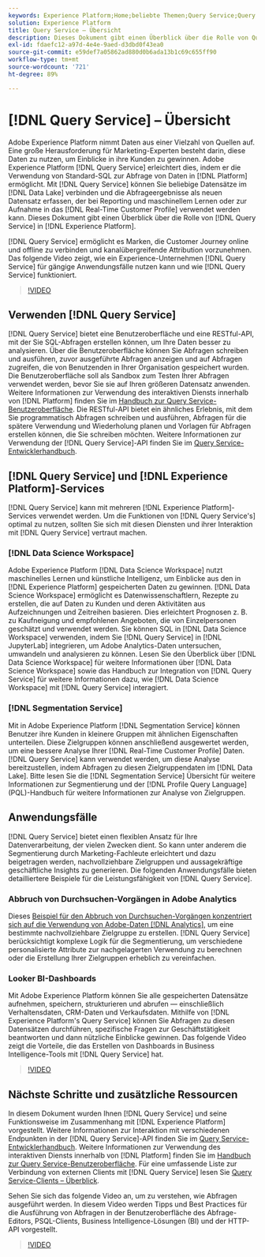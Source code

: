 ```yaml
---
keywords: Experience Platform;Home;beliebte Themen;Query Service;Query Service;Abfrage
solution: Experience Platform
title: Query Service – Übersicht
description: Dieses Dokument gibt einen Überblick über die Rolle von Query Service in Experience Platform.
exl-id: fdaefc12-a97d-4e4e-9aed-d3dbd0f43ea0
source-git-commit: e59def7a05862ad880d0b6ada13b1c69c655ff90
workflow-type: tm+mt
source-wordcount: '721'
ht-degree: 89%

---
```


# [!DNL Query Service] – Übersicht

Adobe Experience Platform nimmt Daten aus einer Vielzahl von Quellen auf. Eine große Herausforderung für Marketing-Experten besteht darin, diese Daten zu nutzen, um Einblicke in ihre Kunden zu gewinnen. Adobe Experience Platform [!DNL Query Service] erleichtert dies, indem er die Verwendung von Standard-SQL zur Abfrage von Daten in [!DNL Platform] ermöglicht. Mit [!DNL Query Service] können Sie beliebige Datensätze im [!DNL Data Lake] verbinden und die Abfrageergebnisse als neuen Datensatz erfassen, der bei Reporting und maschinellem Lernen oder zur Aufnahme in das [!DNL Real-Time Customer Profile] verwendet werden kann. Dieses Dokument gibt einen Überblick über die Rolle von [!DNL Query Service] in [!DNL Experience Platform].

[!DNL Query Service] ermöglicht es Marken, die Customer Journey online und offline zu verbinden und kanalübergreifende Attribution vorzunehmen. Das folgende Video zeigt, wie ein Experience-Unternehmen [!DNL Query Service] für gängige Anwendungsfälle nutzen kann und wie [!DNL Query Service] funktioniert.

>[!VIDEO](https://video.tv.adobe.com/v/29795?quality=12&learn=on)

## Verwenden [!DNL Query Service]

[!DNL Query Service] bietet eine Benutzeroberfläche und eine RESTful-API, mit der Sie SQL-Abfragen erstellen können, um Ihre Daten besser zu analysieren. Über die Benutzeroberfläche können Sie Abfragen schreiben und ausführen, zuvor ausgeführte Abfragen anzeigen und auf Abfragen zugreifen, die von Benutzenden in Ihrer Organisation gespeichert wurden. Die Benutzeroberfläche soll als Sandbox zum Testen Ihrer Abfragen verwendet werden, bevor Sie sie auf Ihren größeren Datensatz anwenden. Weitere Informationen zur Verwendung des interaktiven Diensts innerhalb von [!DNL Platform] finden Sie im [Handbuch zur Query Service-Benutzeroberfläche](ui/overview.md). Die RESTful-API bietet ein ähnliches Erlebnis, mit dem Sie programmatisch Abfragen schreiben und ausführen, Abfragen für die spätere Verwendung und Wiederholung planen und Vorlagen für Abfragen erstellen können, die Sie schreiben möchten. Weitere Informationen zur Verwendung der [!DNL Query Service]-API finden Sie im [Query Service-Entwicklerhandbuch](api/getting-started.md).

## [!DNL Query Service] und [!DNL Experience Platform]-Services

[!DNL Query Service] kann mit mehreren [!DNL Experience Platform]-Services verwendet werden. Um die Funktionen von [!DNL Query Service's] optimal zu nutzen, sollten Sie sich mit diesen Diensten und ihrer Interaktion mit [!DNL Query Service] vertraut machen.

### [!DNL Data Science Workspace]

Adobe Experience Platform [!DNL Data Science Workspace] nutzt maschinelles Lernen und künstliche Intelligenz, um Einblicke aus den in [!DNL Experience Platform] gespeicherten Daten zu gewinnen. [!DNL Data Science Workspace] ermöglicht es Datenwissenschaftlern, Rezepte zu erstellen, die auf Daten zu Kunden und deren Aktivitäten aus Aufzeichnungen und Zeitreihen basieren. Dies erleichtert Prognosen z. B. zu Kaufneigung und empfohlenen Angeboten, die von Einzelpersonen geschätzt und verwendet werden. Sie können SQL in [!DNL Data Science Workspace] verwenden, indem Sie [!DNL Query Service] in [!DNL JupyterLab] integrieren, um Adobe Analytics-Daten untersuchen, umwandeln und analysieren zu können. Lesen Sie den Überblick über [!DNL Data Science Workspace] für weitere Informationen über [!DNL Data Science Workspace] sowie das Handbuch zur Integration von [!DNL Query Service] für weitere Informationen dazu, wie [!DNL Data Science Workspace] mit [!DNL Query Service] interagiert.

### [!DNL Segmentation Service]

Mit in Adobe Experience Platform [!DNL Segmentation Service] können Benutzer ihre Kunden in kleinere Gruppen mit ähnlichen Eigenschaften unterteilen. Diese Zielgruppen können anschließend ausgewertet werden, um eine bessere Analyse Ihrer [!DNL Real-Time Customer Profile] Daten. [!DNL Query Service] kann verwendet werden, um diese Analyse bereitzustellen, indem Abfragen zu diesen Zielgruppendaten im [!DNL Data Lake]. Bitte lesen Sie die [!DNL Segmentation Service] Übersicht für weitere Informationen zur Segmentierung und der [!DNL Profile Query Language] (PQL)-Handbuch für weitere Informationen zur Analyse von Zielgruppen.

## Anwendungsfälle

[!DNL Query Service] bietet einen flexiblen Ansatz für Ihre Datenverarbeitung, der vielen Zwecken dient. So kann unter anderem die Segmentierung durch Marketing-Fachleute erleichtert und dazu beigetragen werden, nachvollziehbare Zielgruppen und aussagekräftige geschäftliche Insights zu generieren. Die folgenden Anwendungsfälle bieten detailliertere Beispiele für die Leistungsfähigkeit von [!DNL Query Service].

### Abbruch von Durchsuchen-Vorgängen in Adobe Analytics

Dieses [Beispiel für den Abbruch von Durchsuchen-Vorgängen konzentriert sich auf die Verwendung von Adobe-Daten [!DNL Analytics]](./use-cases/abandoned-browse.md), um eine bestimmte nachvollziehbare Zielgruppe zu erstellen. [!DNL Query Service] berücksichtigt komplexe Logik für die Segmentierung, um verschiedene personalisierte Attribute zur nachgelagerten Verwendung zu berechnen oder die Erstellung Ihrer Zielgruppen erheblich zu vereinfachen.

### Looker BI-Dashboards

Mit Adobe Experience Platform können Sie alle gespeicherten Datensätze aufnehmen, speichern, strukturieren und abrufen — einschließlich Verhaltensdaten, CRM-Daten und Verkaufsdaten. Mithilfe von [!DNL Experience Platform's Query Service] können Sie Abfragen zu diesen Datensätzen durchführen, spezifische Fragen zur Geschäftstätigkeit beantworten und dann nützliche Einblicke gewinnen. Das folgende Video zeigt die Vorteile, die das Erstellen von Dashboards in Business Intelligence-Tools mit [!DNL Query Service] hat.

>[!VIDEO](https://video.tv.adobe.com/v/28981?quality=12&learn=on)

## Nächste Schritte und zusätzliche Ressourcen

In diesem Dokument wurden Ihnen [!DNL Query Service] und seine Funktionsweise im Zusammenhang mit [!DNL Experience Platform] vorgestellt. Weitere Informationen zur Interaktion mit verschiedenen Endpunkten in der [!DNL Query Service]-API finden Sie im [Query Service-Entwicklerhandbuch](api/getting-started.md). Weitere Informationen zur Verwendung des interaktiven Diensts innerhalb von [!DNL Platform] finden Sie im [Handbuch zur Query Service-Benutzeroberfläche](ui/overview.md). Für eine umfassende Liste zur Verbindung von externen Clients mit [!DNL Query Service] lesen Sie [Query Service-Clients – Überblick](clients/overview.md).

Sehen Sie sich das folgende Video an, um zu verstehen, wie Abfragen ausgeführt werden. In diesem Video werden Tipps und Best Practices für die Ausführung von Abfragen in der Benutzeroberfläche des Abfrage-Editors, PSQL-Clients, Business Intelligence-Lösungen (BI) und der HTTP-API vorgestellt.

>[!VIDEO](https://video.tv.adobe.com/v/29811?quality=12&learn=on)
